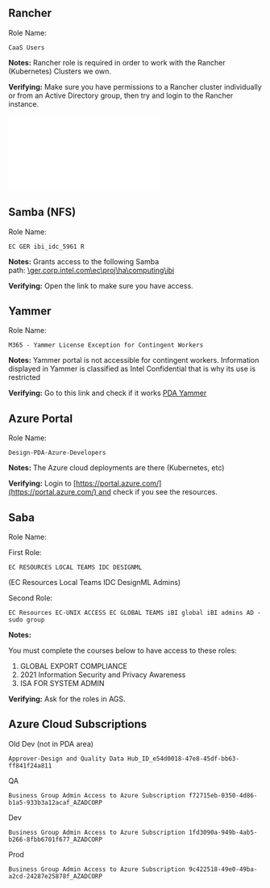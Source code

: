 
## Rancher


Role Name:
```
CaaS Users
```

**Notes:** Rancher role is required in order to work with the Rancher (Kubernetes) Clusters we own.

**Verifying:** Make sure you have permissions to a Rancher cluster individually or from an Active Directory group, then try and login to the Rancher instance. 


![](Rancher%20Instances.md)

## Samba (NFS)

Role Name:
```
EC GER ibi_idc_5961 R
```

**Notes:** Grants access to the following Samba path: [\\ger.corp.intel.com\ec\proj\ha\computing\ibi](file://ger.corp.intel.com/ec/proj/ha/computing/ibi)

**Verifying:** Open the link to make sure you have access.


## Yammer

Role Name:
```
M365 - Yammer License Exception for Contingent Workers
```

**Notes:** Yammer portal is not accessible for contingent workers. Information displayed in Yammer is classified as Intel Confidential that is why its use is restricted

**Verifying:** Go to this link and check if it works [PDA Yammer](https://web.yammer.com/main/groups/eyJfdHlwZSI6Ikdyb3VwIiwiaWQiOiI1NzA3Nzg3NDY4OCJ9/all)


## Azure Portal

Role Name:
```
Design-PDA-Azure-Developers
```

**Notes:** The Azure cloud deployments are there (Kubernetes, etc)

**Verifying:** Login to [https://portal.azure.com/](https://portal.azure.com/) and check if you see the resources.


## Saba

Role Name:

First Role:
```
EC RESOURCES LOCAL TEAMS IDC DESIGNML
```

(EC Resources Local Teams IDC DesignML Admins)

Second Role:
```
EC Resources EC-UNIX ACCESS EC GLOBAL TEAMS iBI global iBI admins AD -sudo group
```


**Notes:**

You must complete the courses below to have access to these roles:

1. GLOBAL EXPORT COMPLIANCE
2. 2021 Information Security and Privacy Awareness
3. ISA FOR SYSTEM ADMIN

**Verifying:** Ask for the roles in AGS.

## Azure Cloud Subscriptions

Old Dev (not in PDA area)
```
Approver-Design and Quality Data Hub_ID_e54d0018-47e8-45df-bb63-ff841f24a811
```

QA
```
Business Group Admin Access to Azure Subscription f72715eb-0350-4d86-b1a5-933b3a12acaf_AZADCORP
```

Dev
```
Business Group Admin Access to Azure Subscription 1fd3090a-949b-4ab5-b266-8fbb6701f677_AZADCORP
```

Prod
```
Business Group Admin Access to Azure Subscription 9c422518-49e0-49ba-a2cd-24287e25878f_AZADCORP
```